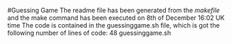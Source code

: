 #Guessing Game
The readme file has been generated from the *makefile* and the make command has been executed on 8th of December 16:02 UK time
The code is contained in the guessinggame.sh file, which is got the following number of lines of code:
48 guessinggame.sh
